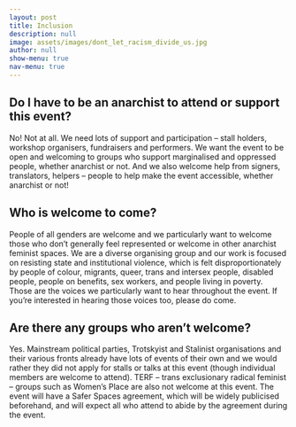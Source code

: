 ```yaml
---
layout: post
title: Inclusion
description: null
image: assets/images/dont_let_racism_divide_us.jpg
author: null
show-menu: true
nav-menu: true
---
```


## Do I have to be an anarchist to attend or support  this event?
No! Not at all. We need lots of support and participation – stall holders, workshop organisers, fundraisers and performers. We want the event to be open and welcoming to groups who support marginalised and oppressed people, whether anarchist or not. And we also welcome help from signers, translators, helpers – people to help make the event accessible, whether anarchist or not!

## Who is welcome to come?
People of all genders are welcome and we particularly want to welcome those who don’t generally feel represented or welcome in other anarchist feminist spaces. We are a diverse organising group and our work is focused on resisting state and institutional violence, which is felt disproportionately by people of colour, migrants, queer, trans and intersex people, disabled people, people on benefits, sex workers, and people living in poverty. Those are the voices we particularly want to hear throughout the event. If you’re interested in hearing those voices too, please do come.

## Are there any groups who aren’t welcome?
Yes. Mainstream political parties, Trotskyist and Stalinist organisations and their various fronts already have lots of events of their own and we would rather they did not apply for stalls or talks at this event (though individual members are welcome to attend). TERF – trans exclusionary radical feminist – groups such as Women’s Place are also not welcome at this event. The event will have a Safer Spaces agreement, which will be widely publicised beforehand, and will expect all who attend to abide by the agreement during the event.